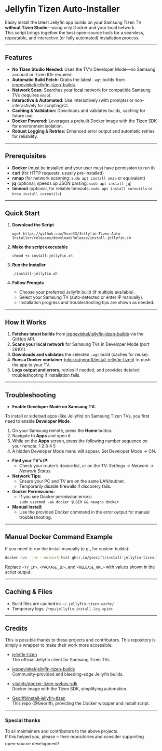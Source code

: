 # Jellyfin Tizen Auto-Installer

Easily install the latest Jellyfin app builds on your Samsung Tizen TV **without Tizen Studio**—using only Docker and your local network.  
This script brings together the best open-source tools for a seamless, repeatable, and interactive (or fully automated) installation process.

---

## Features

- **No Tizen Studio Needed:** Uses the TV's Developer Mode—no Samsung account or Tizen IDE required.
- **Automatic Build Fetch:** Grabs the latest `.wgt` builds from [jeppevinkel/jellyfin-tizen-builds](https://github.com/jeppevinkel/jellyfin-tizen-builds).
- **Network Scan:** Searches your local network for compatible Samsung TVs (requires `nmap`).
- **Interactive & Automated:** Use interactively (with prompts) or non-interactively for scripting/CI.
- **Caching & Validation:** Downloads and validates builds, caching for future use.
- **Docker Powered:** Leverages a prebuilt Docker image with the Tizen SDK for environment isolation.
- **Robust Logging & Retries:** Enhanced error output and automatic retries for reliability.

---

## Prerequisites

- **Docker** (must be installed and your user must have permission to run it)
- **curl** (for HTTP requests, usually pre-installed)
- **nmap** (for network scanning: `sudo apt install nmap` or equivalent)
- **jq** (optional, speeds up JSON parsing: `sudo apt install jq`)
- **timeout** (optional, for reliable timeouts: `sudo apt install coreutils` or `brew install coreutils`)

---

## Quick Start

1. **Download the Script**

   ```
   wget https://github.com/Vuze33/Jellyfin-Tizen-Auto-Installer/releases/download/Release/install-jellyfin.sh
   ```

2. **Make the script executable**

   ```
   chmod +x install-jellyfin.sh
   ```

3. **Run the Installer**

   ```
   ./install-jellyfin.sh
   ```

4. **Follow Prompts**

   - Choose your preferred Jellyfin build (if multiple available).
   - Select your Samsung TV (auto-detected or enter IP manually).
   - Installation progress and troubleshooting tips are shown as needed.

---

## How It Works

1. **Fetches latest builds** from [jeppevinkel/jellyfin-tizen-builds](https://github.com/jeppevinkel/jellyfin-tizen-builds) via the GitHub API.
2. **Scans your local network** for Samsung TVs in Developer Mode (port 26101).
3. **Downloads and validates** the selected `.wgt` build (caches for reuse).
4. **Runs a Docker container** ([ghcr.io/georift/install-jellyfin-tizen](https://github.com/Georift/install-jellyfin-tizen)) to push the app to your TV.
5. **Logs output and errors**, retries if needed, and provides detailed troubleshooting if installation fails.

---

## Troubleshooting

- **Enable Developer Mode on Samsung TV:**

To install or sideload apps (like Jellyfin) on Samsung Tizen TVs, you first need to enable **Developer Mode**.

1. On your Samsung remote, press the **Home** button.  
2. Navigate to **Apps** and open it.  
3. While on the **Apps** screen, press the following number sequence on your remote:  1 2 3 4 5
4. A hidden Developer Mode menu will appear. Set Developer Mode → ON.

- **Find your TV's IP:**
  - Check your router’s device list, or on the TV: *Settings → Network → Network Status*.
- **Network Tips:**
  - Ensure your PC and TV are on the same LAN/subnet.
  - Temporarily disable firewalls if discovery fails.
- **Docker Permissions:**
  - If you see Docker permission errors:  
    `sudo usermod -aG docker $USER && newgrp docker`
- **Manual Install:**
  - Use the provided Docker command in the error output for manual troubleshooting.

---

## Manual Docker Command Example

If you need to run the install manually (e.g., for custom builds):

```sh
docker run --rm --network host ghcr.io/georift/install-jellyfin-tizen:latest <TV_IP> "<PACKAGE_ID>" "<RELEASE_URL>"
```
Replace `<TV_IP>`, `<PACKAGE_ID>`, and `<RELEASE_URL>` with values shown in the script output.

---

## Caching & Files

- Build files are cached in: `~/.jellyfin-tizen-cache/`
- Temporary logs: `/tmp/jellyfin_install.log.<pid>`

---

## Credits

This is possible thanks to these projects and contributors. This repository is simply a wrapper to make their work more accessible.

- [jellyfin-tizen](https://github.com/jellyfin/jellyfin-tizen)  
  The official Jellyfin client for Samsung Tizen TVs.

- [jeppevinkel/jellyfin-tizen-builds](https://github.com/jeppevinkel/jellyfin-tizen-builds)  
  Community-provided and bleeding-edge Jellyfin builds.

- [vitalets/docker-tizen-webos-sdk](https://github.com/vitalets/docker-tizen-webos-sdk)  
  Docker image with the Tizen SDK, simplifying automation.

- [Georift/install-jellyfin-tizen](https://github.com/Georift/install-jellyfin-tizen)  
  This repo (@Georift), providing the Docker wrapper and install script.

---

### Special thanks

To all maintainers and contributors to the above projects.  
If this helped you, please ⭐️ their repositories and consider supporting open-source development!
